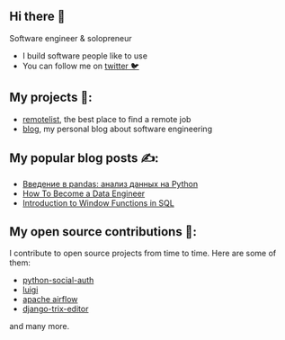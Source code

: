 ## Hi there 👋

Software engineer & solopreneur

- I build software people like to use
- You can follow me on [twitter 🐦](https://twitter.com/adilkhash)

## My projects 🚀:
- [remotelist](https://remotelist.ru/), the best place to find a remote job
- [blog](https://khashtamov.com/), my personal blog about software engineering

## My popular blog posts ✍️:

- [Введение в pandas: анализ данных на Python](https://khashtamov.com/ru/pandas-introduction/)
- [How To Become a Data Engineer](https://khashtamov.com/en/how-to-become-a-data-engineer/)
- [Introduction to Window Functions in SQL](https://khashtamov.com/en/sql-window-functions/)


## My open source contributions 🌱:
I contribute to open source projects from time to time. Here are some of them:

- [python-social-auth](https://github.com/python-social-auth)
- [luigi](https://github.com/spotify/luigi)
- [apache airflow](https://github.com/apache/airflow)
- [django-trix-editor](https://github.com/adilkhash/django-trix-editor)

and many more.
